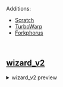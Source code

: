 
Additions:<br>
<ul>
  <li><a href="https://scratch.mit.edu/" target="_blank">Scratch</a></li>
  <li><a href="https://turbowarp.org/" target="_blank">TurboWarp</a></li>
  <li><a href="https://forkphorus.github.io/" target="_blank">Forkphorus</a></li>
</ul>
<br>

## <a href="https://liutyiartur.github.io/scratch_google_dino_rex/files/index.html" target="_blank">wizard_v2</a>

<details>
  <summary>wizard_v2 preview</summary><br>

  <a href="https://liutyiartur.github.io/scratch_google_dino_rex/files/index.html" target="_blank">
    <img src="https://raw.githubusercontent.com/liutyiartur/scratch_google_dino_rex/refs/heads/main/files/prev.jpg" alt="prev" style="border-radius: 16px;">  
  </a>    
</details>